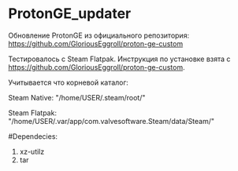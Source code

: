 # ProtonGE_updater
Обновление ProtonGE из официального репозитория: https://github.com/GloriousEggroll/proton-ge-custom

Тестировалось с Steam Flatpak. Инструкция по установке взята с https://github.com/GloriousEggroll/proton-ge-custom.


Учитывается что корневой каталог:

Steam Native: "/home/USER/.steam/root/"

Steam Flatpak: "/home/USER/.var/app/com.valvesoftware.Steam/data/Steam/"


#Dependecies:
1. xz-utilz
2. tar
